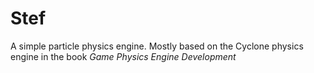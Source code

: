 # Stef
A simple particle physics engine.
Mostly based on the Cyclone physics engine in the book *Game Physics Engine Development*